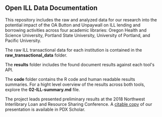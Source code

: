 ## Open ILL Data Documentation

This repository includes the raw and analyzed data for our research into the potential impact of the OA Button and Unpaywall on ILL lending and borrowing activities across four academic libraries:  Oregon Health and Science University, Portland State University, University of Portland, and Pacific University.

The raw ILL transactional data for each institution is contained in the **raw_transactional_data** folder.

The **results** folder includes the found document results against each tool's API.

The **code** folder contains the R code and human readable results summaries.  For a hight level overview of the results across both tools, explore the **02-ILL-summary.md** file.

The project leads presented preliminary results at the 2018 Northwest Interlibrary Loan and Resource Sharing Conference.  A [citable copy](https://pdxscholar.library.pdx.edu/) of our presentation is available in PDX Scholar.
